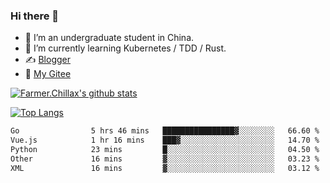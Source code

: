 ### Hi there 👋

- 🔭 I’m an undergraduate student in China.
- 🌱 I’m currently learning Kubernetes / TDD / Rust.
- ✍️ [Blogger](https://blog.farmer233.top)
- 🤔 [My Gitee](https://gitee.com/Farmer-chong)


[![Farmer.Chillax's github stats](https://github-readme-stats.vercel.app/api?username=FarmerChillax)](https://github.com/anuraghazra/github-readme-stats)

[![Top Langs](https://github-readme-stats.vercel.app/api/top-langs/?username=FarmerChillax&layout=compact&hide=html,css,javascript)](https://github.com/anuraghazra/github-readme-stats)


<a href="https://wakatime.com/@Farmer"> </a>
          <!--START_SECTION:waka-->

```txt
Go                5 hrs 46 mins   ████████████████▓░░░░░░░░   66.60 %
Vue.js            1 hr 16 mins    ███▓░░░░░░░░░░░░░░░░░░░░░   14.70 %
Python            23 mins         █░░░░░░░░░░░░░░░░░░░░░░░░   04.50 %
Other             16 mins         ▓░░░░░░░░░░░░░░░░░░░░░░░░   03.23 %
XML               16 mins         ▓░░░░░░░░░░░░░░░░░░░░░░░░   03.12 %
```

<!--END_SECTION:waka-->



<!--
**Farmer-chong/Farmer-chong** is a ✨ _special_ ✨ repository because its `README.md` (this file) appears on your GitHub profile.

Here are some ideas to get you started:

- 🔭 I’m currently working on ...
- 🌱 I’m currently learning ...
- 👯 I’m looking to collaborate on ...
- 🤔 I’m looking for help with ...
- 💬 Ask me about ...
- 📫 How to reach me: ...
- 😄 Pronouns: ...
- ⚡ Fun fact: ...
-->
